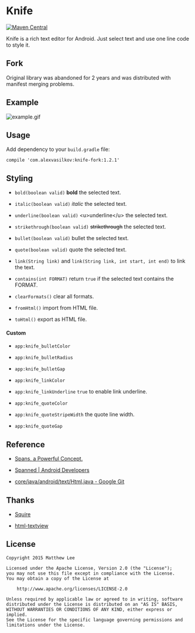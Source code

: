 Knife
===

[![Maven Central][mvn-img]][mvn-url]

Knife is a rich text editor for Android. Just select text and use one line code to style it.

## Fork

Original library was abandoned for 2 years and was distributed with manifest merging
problems.

## Example

![example.gif](./example.gif "example.gif")

## Usage

Add dependency to your `build.gradle` file:

    compile 'com.alexvasilkov:knife-fork:1.2.1'

## Styling

 - `bold(boolean valid)` __bold__ the selected text.
 
 - `italic(boolean valid)` _italic_ the selected text.
 
 - `underline(boolean valid)` \<u>underline\</u> the selected text.
 
 - `strikethrough(boolean valid)` <s>strikethrough</s> the selected text. 
 
 - `bullet(boolean valid)` bullet the selected text.
 
 - `quote(boolean valid)` quote the selected text.
 
 - `link(String link)` and `link(String link, int start, int end)` to link the text.
 
 - `contains(int FORMAT)` return `true` if the selected text contains the FORMAT.
 
 - `clearFormats()` clear all formats. 
 
 - `fromHtml()` import from HTML file. 
 
 - `toHtml()` export as HTML file.

#### Custom

 - `app:knife_bulletColor`
 
 - `app:knife_bulletRadius`
    
 - `app:knife_bulletGap`
    
 - `app:knife_linkColor`
    
 - `app:knife_linkUnderline` `true` to enable link underline.
    
 - `app:knife_quoteColor`
    
 - `app:knife_quoteStripeWidth` the quote line width.
    
 - `app:knife_quoteGap`


## Reference

 - [Spans, a Powerful Concept.](http://flavienlaurent.com/blog/2014/01/31/spans/ "Spans, a Powerful Concept.")
 
 - [Spanned | Android Developers](http://developer.android.com/reference/android/text/Spanned.html "Spanned | Android Developers")
 
 - [core/java/android/text/Html.java - Google Git](https://android.googlesource.com/platform/frameworks/base/+/master/core/java/android/text/Html.java "core/java/android/text/Html.java - Google Git")

## Thanks

 - [Squire](https://github.com/neilj/Squire "Squire")
 
 - [html-textview](https://github.com/SufficientlySecure/html-textview "html-textview")

## License

    Copyright 2015 Matthew Lee

    Licensed under the Apache License, Version 2.0 (the "License");
    you may not use this file except in compliance with the License.
    You may obtain a copy of the License at

        http://www.apache.org/licenses/LICENSE-2.0

    Unless required by applicable law or agreed to in writing, software
    distributed under the License is distributed on an "AS IS" BASIS,
    WITHOUT WARRANTIES OR CONDITIONS OF ANY KIND, either express or implied.
    See the License for the specific language governing permissions and
    limitations under the License.


[mvn-url]: https://maven-badges.herokuapp.com/maven-central/com.alexvasilkov/knife-fork
[mvn-img]: https://img.shields.io/maven-central/v/com.alexvasilkov/knife-fork.svg?style=flat-square
